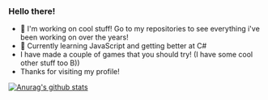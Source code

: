 ### Hello there!


- 🔭 I'm working on cool stuff! Go to my repositories to see everything i've been working on over the years!
- 🌱 Currently learning JavaScript and getting better at C#
- I have made a couple of games that you should try! (I have some cool other stuff too B))
- Thanks for visiting my profile!

[![Anurag's github stats](https://github-readme-stats.vercel.app/api?username=CoopJax&show_icons=true&theme=radical)](https://github.com/anuraghazra/github-readme-stats)
